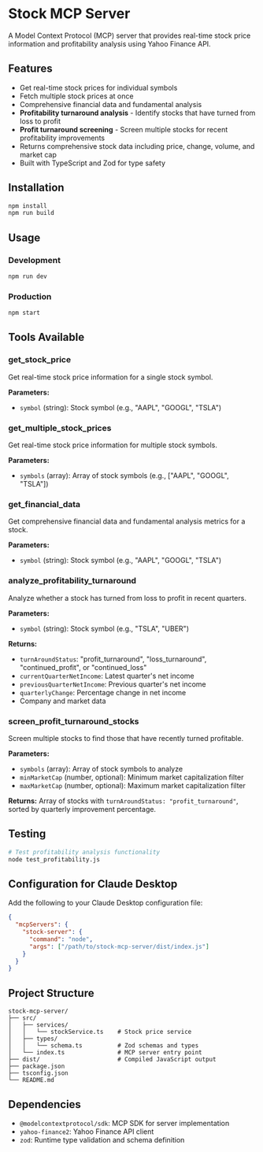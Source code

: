 # Stock MCP Server

A Model Context Protocol (MCP) server that provides real-time stock price information and profitability analysis using Yahoo Finance API.

## Features

- Get real-time stock prices for individual symbols
- Fetch multiple stock prices at once
- Comprehensive financial data and fundamental analysis
- **Profitability turnaround analysis** - Identify stocks that have turned from loss to profit
- **Profit turnaround screening** - Screen multiple stocks for recent profitability improvements
- Returns comprehensive stock data including price, change, volume, and market cap
- Built with TypeScript and Zod for type safety

## Installation

```bash
npm install
npm run build
```

## Usage

### Development
```bash
npm run dev
```

### Production
```bash
npm start
```

## Tools Available

### get_stock_price
Get real-time stock price information for a single stock symbol.

**Parameters:**
- `symbol` (string): Stock symbol (e.g., "AAPL", "GOOGL", "TSLA")

### get_multiple_stock_prices
Get real-time stock price information for multiple stock symbols.

**Parameters:**
- `symbols` (array): Array of stock symbols (e.g., ["AAPL", "GOOGL", "TSLA"])

### get_financial_data
Get comprehensive financial data and fundamental analysis metrics for a stock.

**Parameters:**
- `symbol` (string): Stock symbol (e.g., "AAPL", "GOOGL", "TSLA")

### analyze_profitability_turnaround
Analyze whether a stock has turned from loss to profit in recent quarters.

**Parameters:**
- `symbol` (string): Stock symbol (e.g., "TSLA", "UBER")

**Returns:**
- `turnAroundStatus`: "profit_turnaround", "loss_turnaround", "continued_profit", or "continued_loss"
- `currentQuarterNetIncome`: Latest quarter's net income
- `previousQuarterNetIncome`: Previous quarter's net income  
- `quarterlyChange`: Percentage change in net income
- Company and market data

### screen_profit_turnaround_stocks
Screen multiple stocks to find those that have recently turned profitable.

**Parameters:**
- `symbols` (array): Array of stock symbols to analyze
- `minMarketCap` (number, optional): Minimum market capitalization filter
- `maxMarketCap` (number, optional): Maximum market capitalization filter

**Returns:**
Array of stocks with `turnAroundStatus: "profit_turnaround"`, sorted by quarterly improvement percentage.

## Testing

```bash
# Test profitability analysis functionality
node test_profitability.js
```

## Configuration for Claude Desktop

Add the following to your Claude Desktop configuration file:

```json
{
  "mcpServers": {
    "stock-server": {
      "command": "node",
      "args": ["/path/to/stock-mcp-server/dist/index.js"]
    }
  }
}
```

## Project Structure

```
stock-mcp-server/
├── src/
│   ├── services/
│   │   └── stockService.ts    # Stock price service
│   ├── types/
│   │   └── schema.ts          # Zod schemas and types
│   └── index.ts               # MCP server entry point
├── dist/                      # Compiled JavaScript output
├── package.json
├── tsconfig.json
└── README.md
```

## Dependencies

- `@modelcontextprotocol/sdk`: MCP SDK for server implementation
- `yahoo-finance2`: Yahoo Finance API client
- `zod`: Runtime type validation and schema definition